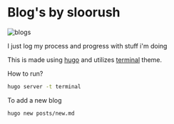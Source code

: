 # Blog's by sloorush

![blogs](https://user-images.githubusercontent.com/54478821/144747271-d4bd6894-c6a5-4109-be69-b0486c79a224.png)


I just log my process and progress with stuff i'm doing

This is made using [hugo](https://gohugo.io/) and utilizes [terminal](https://github.com/panr/hugo-theme-terminal) theme.

How to run?

```sh
hugo server -t terminal
```

To add a new blog

```sh
hugo new posts/new.md
```

